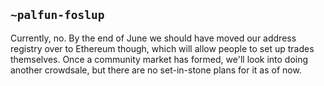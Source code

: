 ## `~palfun-foslup`
Currently, no. By the end of June we should have moved our address registry over to Ethereum though, which will allow people to set up trades themselves. Once a community market has formed, we'll look into doing another crowdsale, but there are no set-in-stone plans for it as of now.